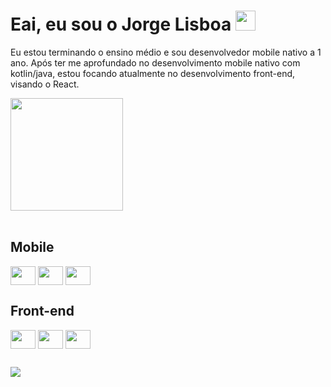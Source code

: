 # Eai, eu sou o Jorge Lisboa <img src="https://emoji.gg/assets/emoji/6184-steep.png" width="32px" height="32px">
Eu estou terminando o ensino médio e sou desenvolvedor mobile nativo a 1 ano.
Após ter me aprofundado no desenvolvimento mobile nativo com kotlin/java, estou focando atualmente no desenvolvimento front-end, visando o React.
<a href="https://github.com/jorgelisboa" ></a>

<div>
    <a href="https://github.com/jorgelisboa"></a>
    <img height="180em" src="https://github-readme-stats.vercel.app/api/top-langs/?username=jorgelisboa&layout=compact&langs_count=8&theme=radical" />
</div>

<div style="display: inline_block"><br>
    <h2>Mobile</h2>
    <img align="center" height="30" width="40" src="https://cdn.jsdelivr.net/gh/devicons/devicon/icons/android/android-original.svg">
    <img align="center" height="30" width="40" src="https://cdn.jsdelivr.net/gh/devicons/devicon/icons/java/java-original.svg">
    <img align="center" height="30" width="40" src="https://cdn.jsdelivr.net/gh/devicons/devicon/icons/kotlin/kotlin-original.svg">
<h2>Front-end</h2>
    <img align="center" height="30" width="40" src="https://cdn.jsdelivr.net/gh/devicons/devicon/icons/javascript/javascript-original.svg" />
    <img align="center" height="30" width="40" src="https://cdn.jsdelivr.net/gh/devicons/devicon/icons/html5/html5-plain.svg" />
    <img align="center" height="30" width="40" src="https://cdn.jsdelivr.net/gh/devicons/devicon/icons/css3/css3-plain.svg" />
</div>

##
<div>
    <a href="https://www.linkedin.com/in/jorge-miguel-teixeira-do-nascimento-lisboa-4a07a41b2/" target="_blank"> 
        <img src="https://img.shields.io/badge/-LinkedIn-%230077B5?style=for-the-badge&logo=linkedin&logoColor=white" target="_blank">
    </a>
</div>
